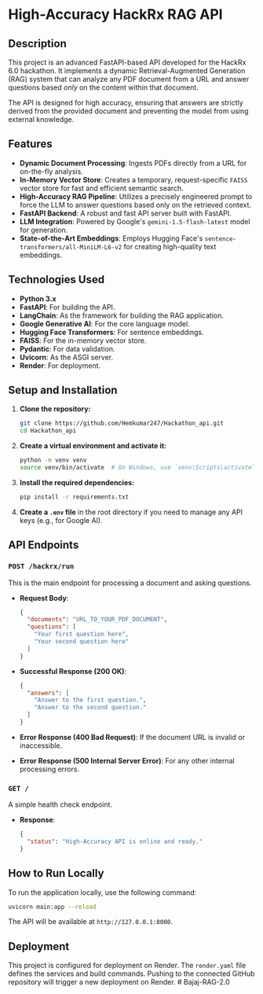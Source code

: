 # High-Accuracy HackRx RAG API

## Description

This project is an advanced FastAPI-based API developed for the HackRx 6.0 hackathon. It implements a dynamic Retrieval-Augmented Generation (RAG) system that can analyze any PDF document from a URL and answer questions based *only* on the content within that document.

The API is designed for high accuracy, ensuring that answers are strictly derived from the provided document and preventing the model from using external knowledge.

## Features

-   **Dynamic Document Processing**: Ingests PDFs directly from a URL for on-the-fly analysis.
-   **In-Memory Vector Store**: Creates a temporary, request-specific `FAISS` vector store for fast and efficient semantic search.
-   **High-Accuracy RAG Pipeline**: Utilizes a precisely engineered prompt to force the LLM to answer questions based only on the retrieved context.
-   **FastAPI Backend**: A robust and fast API server built with FastAPI.
-   **LLM Integration**: Powered by Google's `gemini-1.5-flash-latest` model for generation.
-   **State-of-the-Art Embeddings**: Employs Hugging Face's `sentence-transformers/all-MiniLM-L6-v2` for creating high-quality text embeddings.

## Technologies Used

-   **Python 3.x**
-   **FastAPI**: For building the API.
-   **LangChain**: As the framework for building the RAG application.
-   **Google Generative AI**: For the core language model.
-   **Hugging Face Transformers**: For sentence embeddings.
-   **FAISS**: For the in-memory vector store.
-   **Pydantic**: For data validation.
-   **Uvicorn**: As the ASGI server.
-   **Render**: For deployment.

## Setup and Installation

1.  **Clone the repository:**
    ```bash
    git clone https://github.com/Hemkumar247/Hackathon_api.git
    cd Hackathon_api
    ```

2.  **Create a virtual environment and activate it:**
    ```bash
    python -m venv venv
    source venv/bin/activate  # On Windows, use `venv\Scripts\activate`
    ```

3.  **Install the required dependencies:**
    ```bash
    pip install -r requirements.txt
    ```

4.  **Create a `.env` file** in the root directory if you need to manage any API keys (e.g., for Google AI).

## API Endpoints

### `POST /hackrx/run`

This is the main endpoint for processing a document and asking questions.

-   **Request Body**:
    ```json
    {
      "documents": "URL_TO_YOUR_PDF_DOCUMENT",
      "questions": [
        "Your first question here",
        "Your second question here"
      ]
    }
    ```

-   **Successful Response (200 OK)**:
    ```json
    {
      "answers": [
        "Answer to the first question.",
        "Answer to the second question."
      ]
    }
    ```

-   **Error Response (400 Bad Request)**: If the document URL is invalid or inaccessible.
-   **Error Response (500 Internal Server Error)**: For any other internal processing errors.

### `GET /`

A simple health check endpoint.

-   **Response**:
    ```json
    {
      "status": "High-Accuracy API is online and ready."
    }
    ```

## How to Run Locally

To run the application locally, use the following command:

```bash
uvicorn main:app --reload
```

The API will be available at `http://127.0.0.1:8000`.

## Deployment

This project is configured for deployment on Render. The `render.yaml` file defines the services and build commands. Pushing to the connected GitHub repository will trigger a new deployment on Render.
#   B a j a j - R A G - 2 . 0  
 